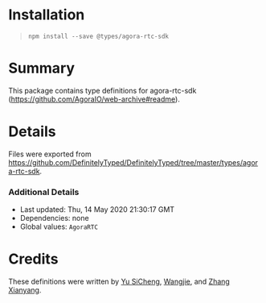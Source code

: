 # Installation
> `npm install --save @types/agora-rtc-sdk`

# Summary
This package contains type definitions for agora-rtc-sdk (https://github.com/AgoraIO/web-archive#readme).

# Details
Files were exported from https://github.com/DefinitelyTyped/DefinitelyTyped/tree/master/types/agora-rtc-sdk.

### Additional Details
 * Last updated: Thu, 14 May 2020 21:30:17 GMT
 * Dependencies: none
 * Global values: `AgoraRTC`

# Credits
These definitions were written by [Yu SiCheng](https://github.com/ysclyy), [Wangjie](https://github.com/wangjie-agora), and [Zhang Xianyang](https://github.com/disoul).
